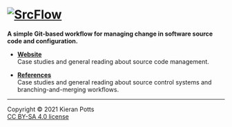 # [![SrcFlow](//raw.githubusercontent.com/srcflow/branding/6d0b90206e34e6379cf3119aa0d78a19f349ca89/dist/logo/logo-500x100.svg?sanitize=true)](//github.com/srcflow/srcflow)
**A simple Git-based workflow for managing change in software source code and configuration.**

- **[Website](//srcflow.com/)** \
  Case studies and general reading about source code management.

- **[References](./ref/)** \
  Case studies and general reading about source control systems and branching-and-merging workflows.

----

Copyright © 2021 Kieran Potts \
[CC BY-SA 4.0 license](./LICENSE.txt)
